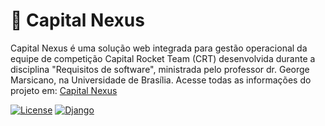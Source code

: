 # 🚀 Capital Nexus

Capital Nexus é uma solução web integrada para gestão operacional da equipe de competição Capital Rocket Team (CRT) desenvolvida durante a disciplina "Requisitos de software", ministrada pelo professor dr. George Marsicano, na Universidade de Brasília. Acesse todas as informações do projeto em: [Capital Nexus](https://mdsreq-fga-unb.github.io/2025.1-T01-CapitalNexus/)

[![License](https://img.shields.io/badge/License-MIT-blue.svg)](LICENSE) [![Django](https://img.shields.io/badge/Django-4.2-brightgreen)](https://www.djangoproject.com/)


